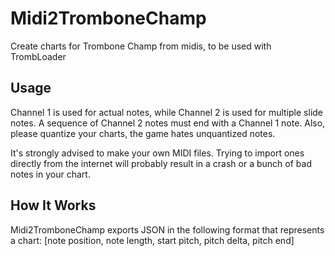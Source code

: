 # Midi2TromboneChamp
Create charts for Trombone Champ from midis, to be used with TrombLoader

## Usage
Channel 1 is used for actual notes, while Channel 2 is used for multiple slide notes.
A sequence of Channel 2 notes must end with a Channel 1 note. Also, please quantize your charts, the game hates unquantized notes.

It's strongly advised to make your own MIDI files. Trying to import ones directly from the internet will probably result in a crash or a bunch of bad notes in your chart.

## How It Works
Midi2TromboneChamp exports JSON in the following format that represents a chart:
[note position, note length, start pitch, pitch delta, pitch end]

